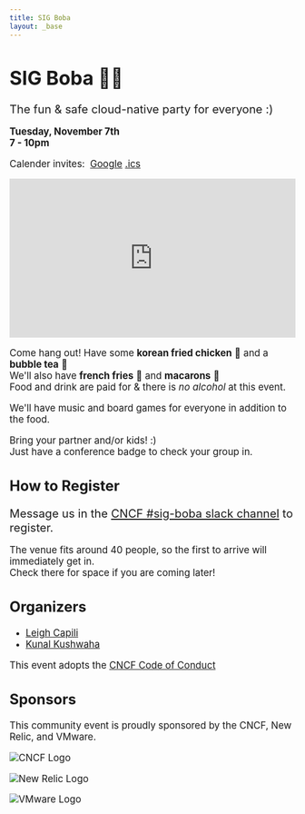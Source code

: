```yaml
---
title: SIG Boba
layout: _base
---
```

<big>

# SIG Boba 🧋🎉
<big>The fun & safe cloud-native party for everyone :)</big>

**Tuesday, November 7th**  
**7 - 10pm**

Calender invites: 
<add-to-calendar-button buttonStyle="date"
  name="SIG Boba 🧋🍜 🎉"
  location="2026 S Clark St unit g, Chicago, IL 60616, United States"
  startDate="2023-11-07"
  endDate="2023-11-07"
  startTime="19:00"
  endTime="22:00"
  timeZone="America/Chicago"
  options="'Apple','Google','iCal','Outlook.com','Microsoft 365','Microsoft Teams','Yahoo'"></add-to-calendar-button>
&nbsp;<a target="_blank" href="https://calendar.google.com/calendar/event?action=TEMPLATE&amp;tmeid=NDcwbWo1amk0ZWVkbnNsY3N0bG0wZGZyNGkgOTQxZGQ3NjNjZGMyNzVlZjExMTY1NTRhMGZkZmVjY2VkYzMxMGUxOWI4MWRmMTUxNTQ2YjU1OGJmZmQyMjU0NkBn&amp;tmsrc=941dd763cdc275ef1116554a0fdfeccedc310e19b81df151546b558bffd22546%40group.calendar.google.com">Google</a> [.ics](/cal/sig-boba-chi-24.ics)

<div id="location" style="text-decoration:none; overflow:hidden;max-width:100%;height:280px;">
    <div id="embedded-map-display" style="height:100%; width:100%;max-width:100%;">
        <iframe style="height:100%;width:100%;border:0;" frameborder="0"
            src="https://www.google.com/maps/embed?pb=!1m18!1m12!1m3!1d11887.588894096258!2d-87.63436498480289!3d41.852038939910635!2m3!1f0!2f0!3f0!3m2!1i1024!2i768!4f13.1!3m3!1m2!1s0x880e2dd8150a83b7%3A0x704dbb984d0d68d6!2sTsaocaa!5e0!3m2!1sen!2sjp!4v1697807630104!5m2!1sen!2sjp"></iframe>
    </div>
</div>

Come hang out! Have some **korean fried chicken** 🍗 and a **bubble tea** 🧋  
We'll also have **french fries** 🍟 and **macarons** 🍪  
Food and drink are paid for & there is _no alcohol_ at this event.

We'll have music and board games for everyone in addition to the food.

Bring your partner and/or kids! :)  
Just have a conference badge to check your group in.

## How to Register
<big>Message us in the [CNCF #sig-boba slack channel](https://cloud-native.slack.com/archives/C052LL415LP/) to register.</big>

The venue fits around 40 people, so the first to arrive will immediately get in.  
Check there for space if you are coming later!

## Organizers
 - [Leigh Capili](https://twitter.com/capileigh)
 - [Kunal Kushwaha](https://twitter.com/kunalstwt)

This event adopts the [CNCF Code of Conduct](https://github.com/cncf/foundation/blob/main/code-of-conduct.md)

## Sponsors
This community event is proudly sponsored by the CNCF, New Relic, and VMware.

![CNCF Logo](https://www.cncf.io/wp-content/uploads/2022/07/cncf-color-bg.svg)  

![New Relic Logo](https://upload.wikimedia.org/wikipedia/commons/thumb/2/2b/New_Relic_logo.png/1600px-New_Relic_logo.png)  

![VMware Logo](https://upload.wikimedia.org/wikipedia/commons/thumb/9/9a/Vmware.svg/512px-Vmware.svg.png)  


</br>
</br>
</br>
</br>
